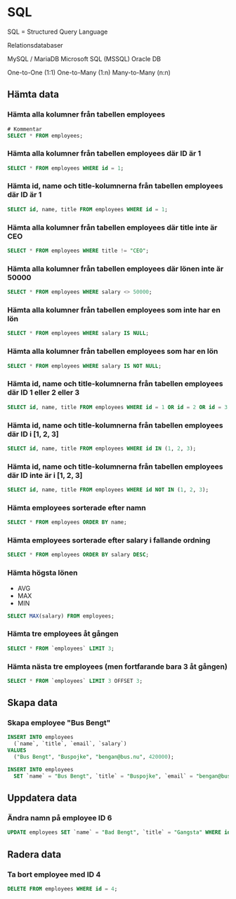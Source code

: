 # SQL

SQL = Structured Query Language

Relationsdatabaser

MySQL / MariaDB
Microsoft SQL (MSSQL)
Oracle DB

One-to-One (1:1)
One-to-Many (1:n)
Many-to-Many (n:n)

## Hämta data

### Hämta alla kolumner från tabellen employees

```sql
# Kommentar
SELECT * FROM employees;
```

### Hämta alla kolumner från tabellen employees där ID är 1

```sql
SELECT * FROM employees WHERE id = 1;
```

### Hämta id, name och title-kolumnerna från tabellen employees där ID är 1

```sql
SELECT id, name, title FROM employees WHERE id = 1;
```

### Hämta alla kolumner från tabellen employees där title inte är CEO

```sql
SELECT * FROM employees WHERE title != "CEO";
```

### Hämta alla kolumner från tabellen employees där lönen inte är 50000

```sql
SELECT * FROM employees WHERE salary <> 50000;
```

### Hämta alla kolumner från tabellen employees som inte har en lön

```sql
SELECT * FROM employees WHERE salary IS NULL;
```

### Hämta alla kolumner från tabellen employees som har en lön

```sql
SELECT * FROM employees WHERE salary IS NOT NULL;
```

### Hämta id, name och title-kolumnerna från tabellen employees där ID 1 eller 2 eller 3

```sql
SELECT id, name, title FROM employees WHERE id = 1 OR id = 2 OR id = 3;
```

### Hämta id, name och title-kolumnerna från tabellen employees där ID i [1, 2, 3]

```sql
SELECT id, name, title FROM employees WHERE id IN (1, 2, 3);
```

### Hämta id, name och title-kolumnerna från tabellen employees där ID inte är i [1, 2, 3]

```sql
SELECT id, name, title FROM employees WHERE id NOT IN (1, 2, 3);
```

### Hämta employees sorterade efter namn

```sql
SELECT * FROM employees ORDER BY name;
```

### Hämta employees sorterade efter salary i fallande ordning

```sql
SELECT * FROM employees ORDER BY salary DESC;
```

### Hämta högsta lönen

* AVG
* MAX
* MIN

```sql
SELECT MAX(salary) FROM employees;
```

### Hämta tre employees åt gången

```sql
SELECT * FROM `employees` LIMIT 3;
```

### Hämta nästa tre employees (men fortfarande bara 3 åt gången)

```sql
SELECT * FROM `employees` LIMIT 3 OFFSET 3;
```

## Skapa data

### Skapa employee "Bus Bengt"

```sql
INSERT INTO employees
  (`name`, `title`, `email`, `salary`)
VALUES
  ("Bus Bengt", "Buspojke", "bengan@bus.nu", 420000);

INSERT INTO employees
  SET `name` = "Bus Bengt", `title` = "Buspojke", `email` = "bengan@bus.nu", `salary` = 420000;
```

## Uppdatera data

### Ändra namn på employee ID 6

```sql
UPDATE employees SET `name` = "Bad Bengt", `title` = "Gangsta" WHERE id = 6;
```

## Radera data

### Ta bort employee med ID 4

```sql
DELETE FROM employees WHERE id = 4;
```
